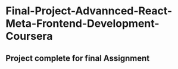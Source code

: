 # Final-Project-Advannced-React-Meta-Frontend-Development-Coursera

## Project complete for final Assignment
